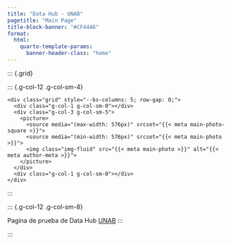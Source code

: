 ```yaml
---
title: "Data Hub - UNAB"
pagetitle: "Main Page"
title-block-banner: "#CF4446"
format:
  html:
    quarto-template-params:
      banner-header-class: "home"
---
```


::: {.grid}

::: {.g-col-12 .g-col-sm-4}

```{=html}
<div class="grid" style="--bs-columns: 5; row-gap: 0;">
  <div class="g-col-1 g-col-sm-0"></div>
  <div class="g-col-3 g-col-sm-5">
    <picture>
      <source media="(max-width: 576px)" srcset="{{< meta main-photo-square >}}">
      <source media="(min-width: 576px)" srcset="{{< meta main-photo >}}">
      <img class="img-fluid" src="{{< meta main-photo >}}" alt="{{< meta author-meta >}}">
    </picture>
  </div>
  <div class="g-col-1 g-col-sm-0"></div>
</div>
```

:::

::: {.g-col-12 .g-col-sm-8}

Pagina de prueba de Data Hub [UNAB]([https://aysps.gsu.edu/public-management-policy/](https://ipe.unab.cl/?_gl=1%2Aac3ddz%2A_gcl_au%2AMzkwOTE2MTU5LjE3MTUxMjIwNTk.%2Asim_ga%2ANTQ4OTk2NjU5LjE2OTA5ODkxMTY.%2Asim_ga_TNGXTTD0M0%2AMTcxNjU3OTUxMi40LjEuMTcxNjU4MDA3MC42MC4wLjE3MzczODY4MzQ.%2A_ga%2AMzExNzM5NzAzLjE3MTAyMDY4NjA.%2A_ga_58JH0J92FB%2AMTcyMTY3NjE1MS40LjAuMTcyMTY3NjE1MS42MC4wLjE1OTMxNDUwMjM.)) 
:::

:::
